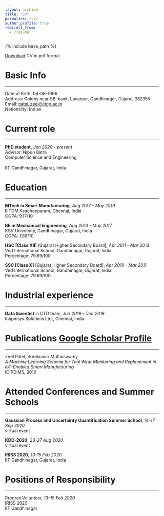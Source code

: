 ```yaml
---
layout: archive
title: "CV"
permalink: /cv/
author_profile: true
redirect_from:
  - /resume
---
```


{% include base_path %}



[Download](https://github.com/patel-zeel/patel-zeel.github.io/blob/master/_pages/CV.pdf) CV in pdf format




Basic Info
======
---
Date of Birth: 04-08-1996<br>
Address: Colony near SBI bank, Lavarpur, Gandhinagar, Gujarat-382355<br>
Email: patel_zeel@iitgn.ac.in<br>
Nationality: Indian



Current role
======
---
**PhD student**, *Jan 2020 - present*<br>
Advisor: Nipun Batra<br>
Computer Science and Engineering<br>				
IIT Gandhinagar, Gujarat, India



Education
======
---
**MTech in Smart Manufacturing**, *Aug 2017 - May 2019*<br>
IIITDM Kancheepuram, Chennai, India<br>
CGPA: 9.17/10

**BE in Mechanical Engineering**, *Aug 2013 - May 2017*<br>
KSV University, Gandhinagar, Gujarat, India<br>
CGPA: 7.88/10

**HSC [Class XII]** [Gujarat Higher Secondary Board], *Apr 2011 - Mar 2013*<br>
Ved International School, Gandhinagar, Gujarat, India<br>
Percentage: 79.69/100

**SSC [Class X]** [Gujarat Higher Secondary Board], *Apr 2010 - Mar 2011*<br>
Ved International School, Gandhinagar, Gujarat, India<br>
Percentage: 79.69/100



Industrial experience
======
---
**Data Scientist** in CTO team, *Jun 2019 - Dec 2019*<br>
Inspirisys Solutions Ltd., Chennai, India<br>



Publications [Google Scholar Profile](https://scholar.google.com/citations?user=7LY1_u4AAAAJ&hl=en)
======
---
Zeel Patel, Sreekumar Muthuswamy<br>
*A Machine Learning Scheme for Tool Wear Monitoring and Replacement in IoT-Enabled Smart Manufacturing*<br>
ICIPDIMS, 2019



Attended Conferences and Summer Schools
======
---
**Gaussian Process and Uncertainty Quantification Summer School**, *14-17 Sep 2020*<br>
virtual event

**KDD-2020**, *23-27 Aug 2020*<br>
virtual event

**IRISS 2020**, *13-15 Feb 2020*<br>
IIT Gandhinagar, Gujarat, India



Positions of Responsibility
======
---
Progran Volunteer, *13-15 Feb 2020*<br>
IRISS 2020<br>
IIT Gandhinagar
